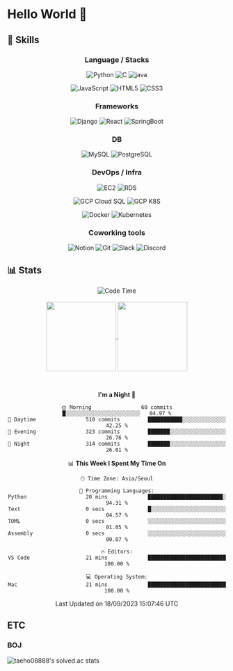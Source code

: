 # Hello World 👋

## 🔧 Skills

<div align="center">

### Language / Stacks

![Python](https://img.shields.io/badge/Python-3776AB?style=for-the-badge&logo=Python&logoColor=white)
![C](https://img.shields.io/badge/C-A8B9CC?style=for-the-badge&logo=C&logoColor=white)
![java](https://img.shields.io/badge/java-E86914?style=for-the-badge&logo=Java&logoColor=white)
</br>

![JavaScript](https://img.shields.io/badge/JavaScript-F7DF1E?style=for-the-badge&logo=JavaScript&logoColor=white)
![HTML5](https://img.shields.io/badge/HTML5-E34F26?style=for-the-badge&logo=HTML5&logoColor=white)
![CSS3](https://img.shields.io/badge/CSS3-1572B6?style=for-the-badge&logo=CSS3&logoColor=white)

### Frameworks

![Django](https://img.shields.io/badge/Django-092E20?style=for-the-badge&logo=Django&logoColor=white)
![React](https://img.shields.io/badge/React-61DAFB?style=for-the-badge&logo=React&logoColor=black)
![SpringBoot](https://img.shields.io/badge/SpringBoot-6DB33F?style=for-the-badge&logo=SpringBoot&logoColor=white)

### DB

![MySQL](https://img.shields.io/badge/MySQL-4479A1?style=for-the-badge&logo=MySQL&logoColor=white)
![PostgreSQL](https://img.shields.io/badge/PostgreSQL-4169E1?style=for-the-badge&logo=PostgreSQL&logoColor=white)

### DevOps / Infra

![EC2](https://img.shields.io/badge/AWS_EC2-FF9900?style=for-the-badge&logo=AmazonEC2&logoColor=white)
![RDS](https://img.shields.io/badge/AWS_RDS-527FFF?style=for-the-badge&logo=AmazonRDS&logoColor=white)
</br>

![GCP Cloud SQL](https://img.shields.io/badge/Cloud_SQL-4285F4?style=for-the-badge&logo=googlecloud&logoColor=white)
![GCP K8S](https://img.shields.io/badge/Google_Kubernetes_Engine-4285F4?style=for-the-badge&logo=googlecloud&logoColor=white)
</br>

![Docker](https://img.shields.io/badge/Docker-2496ED?style=for-the-badge&logo=Docker&logoColor=white)
![Kubernetes](https://img.shields.io/badge/Kubernetes-326CE5?style=for-the-badge&logo=Kubernetes&logoColor=white)

### Coworking tools

![Notion](https://img.shields.io/badge/Notion-000000?style=for-the-badge&logo=Notion&logoColor=white)
![Git](https://img.shields.io/badge/Git-F05032?style=for-the-badge&logo=Git&logoColor=white)
![Slack](https://img.shields.io/badge/Slack-4A154B?style=for-the-badge&logo=Slack&logoColor=white)
![Discord](https://img.shields.io/badge/Discord-5865F2?style=for-the-badge&logo=Discord&logoColor=white)

</div>

## 📊 Stats

<div align="center">

![Code Time](http://img.shields.io/badge/Code%20Time-245%20hrs%2052%20mins-blue?style=for-the-badge)
</br></br>
<a href="https://github.com/taeho0888">
<img align="center" height=160 src="https://github-readme-stats.vercel.app/api/top-langs/?username=taeho0888&langs_count=6&hide=C&layout=compact" />
</a>
<a href="https://github.com/taeho0888">
<img align="center" height=160 src="https://github-readme-stats.vercel.app/api?username=taeho0888&show_icons=true&bg_color=00000000" />
</a>

<!--START_SECTION:waka-->

</br>

**I'm a Night 🦉**

```text
🌞 Morning                60 commits          █░░░░░░░░░░░░░░░░░░░░░░░░   04.97 %
🌆 Daytime                510 commits         ███████████░░░░░░░░░░░░░░   42.25 %
🌃 Evening                323 commits         ███████░░░░░░░░░░░░░░░░░░   26.76 %
🌙 Night                  314 commits         ███████░░░░░░░░░░░░░░░░░░   26.01 %
```

📊 **This Week I Spent My Time On**

```text
🕑︎ Time Zone: Asia/Seoul

💬 Programming Languages:
Python                   20 mins             ████████████████████████░   94.31 %
Text                     0 secs              █░░░░░░░░░░░░░░░░░░░░░░░░   04.57 %
TOML                     0 secs              ░░░░░░░░░░░░░░░░░░░░░░░░░   01.05 %
Assembly                 0 secs              ░░░░░░░░░░░░░░░░░░░░░░░░░   00.07 %

🔥 Editors:
VS Code                  21 mins             █████████████████████████   100.00 %

💻 Operating System:
Mac                      21 mins             █████████████████████████   100.00 %
```

Last Updated on 18/09/2023 15:07:46 UTC

<!--END_SECTION:waka-->
</div>

## ETC

### BOJ

![taeho08888's solved.ac stats](https://github-readme-solvedac.hyp3rflow.vercel.app/api/?handle=taeho0888)
